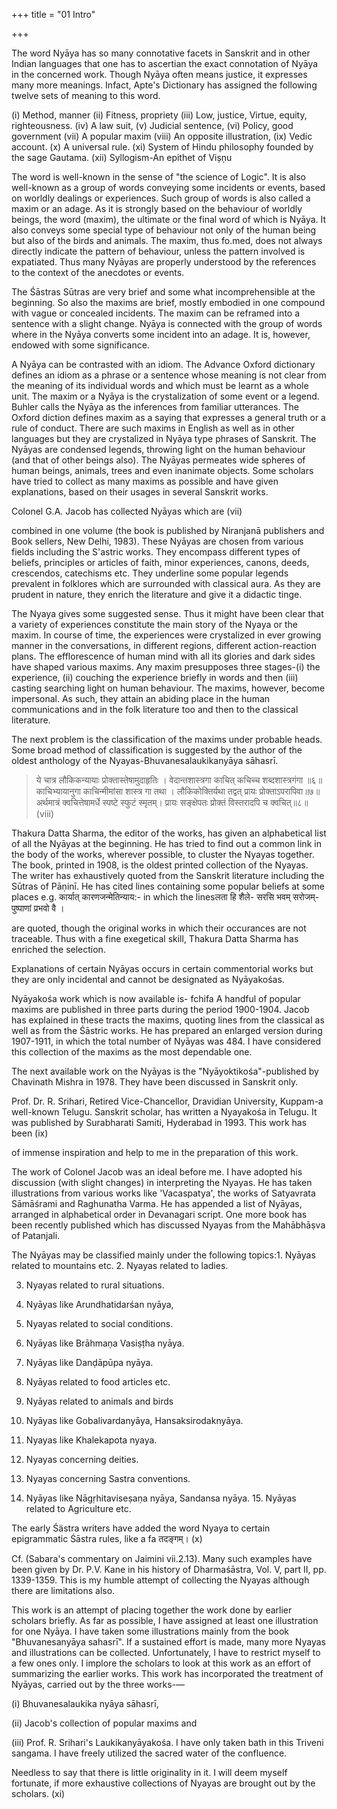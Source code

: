 +++
title = "01 Intro"

+++

The word Nyāya has so many connotative facets in Sanskrit and in other Indian languages that one has to ascertian the exact connotation of Nyāya in the concerned work. Though Nyāya often means justice, it expresses many more meanings. Infact, Apte's Dictionary has assigned the following twelve sets of meaning to this word.

(i) Method, manner (ii) Fitness, propriety (iii) Low, justice, Virtue, equity, righteousness. (iv) A law suit, (v) Judicial sentence, (vi) Policy, good government (vii) A popular maxim (viii) An opposite illustration, (ix) Vedic account. (x) A universal rule. (xi) System of Hindu philosophy founded by the sage Gautama. (xii) Syllogism-An epithet of Vișņu

The word is well-known in the sense of "the science of Logic". It is also well-known as a group of words conveying some incidents or events, based on worldly dealings or experiences. Such group of words is also called a maxim or an adage. As it is strongly based on the behaviour of worldly beings, the word (maxim), the ultimate or the final word of which is Nyāya. It also conveys some special type of behaviour not only of the human being but also of the birds and animals. The maxim, thus fo.med, does not always directly indicate the pattern of behaviour, unless the pattern involved is expatiated. Thus many Nyāyas are properly understood by the references to the context of the anecdotes or events.

The Śāstras Sūtras are very brief and some what incomprehensible at the beginning. So also the maxims are brief, mostly embodied in one compound with vague or concealed incidents. The maxim can be reframed into a sentence with a slight change. Nyāya is connected with the group of words where in the Nyāya converts some incident into an adage. It is, however, endowed with some significance.

A Nyāya can be contrasted with an idiom. The Advance Oxford dictionary defines an idiom as a phrase or a sentence whose meaning is not clear from the meaning of its individual words and which must be learnt as a whole unit. The maxim or a Nyāya is the crystalization of some event or a legend. Buhler calls the Nyāya as the inferences from familiar utterances. The Oxford diction defines maxim as a saying that expresses a general truth or a rule of conduct. There are such maxims in English as well as in other languages but they are crystalized in Nyāya type phrases of Sanskrit. The Nyāyas are condensed legends, throwing light on the human behaviour (and that of other beings also). The Nyāyas permeates wide spheres of human beings, animals, trees and even inanimate objects. Some scholars have tried to collect as many maxims as possible and have given explanations, based on their usages in several Sanskrit works.

Colonel G.A. Jacob has collected Nyāyas which are (vii)

combined in one volume (the book is published by Niranjanā publishers and Book sellers, New Delhi, 1983). These Nyāyas are chosen from various fields including the S'astric works. They encompass different types of beliefs, principles or articles of faith, minor experiences, canons, deeds, crescendos, catechisms etc. They underline some popular legends prevalent in folklores which are surrounded with classical aura. As they are prudent in nature, they enrich the literature and give it a didactic tinge.

The Nyaya gives some suggested sense. Thus it might have been clear that a variety of experiences constitute the main story of the Nyaya or the maxim. In course of time, the experiences were crystalized in ever growing manner in the conversations, in different regions, different action-reaction plans. The efflorescence of human mind with all its glories and dark sides have shaped various maxims. Any maxim presupposes three stages-(i) the experience, (ii) couching the experience briefly in words and then (iii) casting searching light on human behaviour. The maxims, however, become impersonal. As such, they attain an abiding place in the human communications and in the folk literature too and then to the classical literature.

The next problem is the classification of the maxims under probable heads. Some broad method of classification is suggested by the author of the oldest anthology of the Nyayas-Bhuvanesalaukikanyāya sāhasrī.

> ये चात्र लौकिकन्यायाः प्रोक्तास्तेषामुदाहृतिः । वेदान्तशास्त्रगा काचित् कचिच्च शब्दशास्त्रगंगा ॥६॥ काचिभ्यायानुगा काचिन्मीमांसा शास्त्र गा तथा । लौकिकोक्तिर्यथा तद्वत् प्रायः प्रोक्ताऽपरापिवा॥७॥ अर्थमात्रं क्वचित्तेषामर्धे स्पष्टे स्फुटं स्मृतम्। प्रायः सङ्क्षेपतः प्रोक्तं विस्तरादपि च क्वचित्॥८॥ (viii)

Thakura Datta Sharma, the editor of the works, has given an alphabetical list of all the Nyāyas at the beginning. He has tried to find out a common link in the body of the works, wherever possible, to cluster the Nyayas together. The book, printed in 1908, is the oldest printed collection of the Nyayas. The writer has exhaustively quoted from the Sanskrit literature including the Sūtras of Pāṇinī. He has cited lines containing some popular beliefs at some places e.g. कार्यात् कारणजन्मेतिन्याय:- in which the linesलता हि शैले- सरसि भवम् सरोजम्- पुष्पाणां प्रभवो वै ।

are quoted, though the original works in which their occurances are not traceable. Thus with a fine exegetical skill, Thakura Datta Sharma has enriched the selection.

Explanations of certain Nyāyas occurs in certain commentorial works but they are only incidental and cannot be designated as Nyāyakośas.

Nyāyakośa work which is now available is- fchifa A handful of popular maxims are published in three parts during the period 1900-1904. Jacob has explained in these tracts the maxims, quoting lines from the classical as well as from the Śāstric works. He has prepared an enlarged version during 1907-1911, in which the total number of Nyāyas was 484. I have considered this collection of the maxims as the most dependable one.

The next available work on the Nyāyas is the "Nyāyoktikośa"-published by Chavinath Mishra in 1978. They have been discussed in Sanskrit only.

Prof. Dr. R. Srihari, Retired Vice-Chancellor, Dravidian University, Kuppam-a well-known Telugu. Sanskrit scholar, has written a Nyayakośa in Telugu. It was published by Surabharati Samiti, Hyderabad in 1993. This work has been (ix)

of immense inspiration and help to me in the preparation of this work.

The work of Colonel Jacob was an ideal before me. I have adopted his discussion (with slight changes) in interpreting the Nyayas. He has taken illustrations from various works like 'Vacaspatya', the works of Satyavrata Sāmāśrami and Raghunatha Varma. He has appended a list of Nyāyas, arranged in alphabetical order in Devanagari script. One more book has been recently published which has discussed Nyayas from the Mahābhāṣva of Patanjali.

The Nyāyas may be classified mainly under the following topics:1. Nyāyas related to mountains etc. 2. Nyayas related to ladies.

3. Nyayas related to rural situations.

4. Nyāyas like Arundhatidarśan nyāya,

5. Nyayas related to social conditions.

6. Nyāyas like Brāhmaṇa Vasiṣṭha nyāya.

7. Nyāyas like Danḍāpūpa nyāya.

8. Nyāyas related to food articles etc.

9. Nyāyas related to animals and birds

10. Nyāyas like Gobalivardanyāya, Hansaksirodaknyāya.

11. Nyayas like Khalekapota nyaya.

12. Nyayas concerning deities.

13. Nyayas concerning Sastra conventions.

14. Nyāyas like Nāgṛhitaviseṣaṇa nyāya, Sandansa nyāya. 15. Nyāyas related to Agriculture etc.

The early Śästra writers have added the word Nyaya to certain epigrammatic Śāstra rules, like a fa तदङ्गम्। (x)

Cf. (Sabara's commentary on Jaimini vii.2.13). Many such examples have been given by Dr. P.V. Kane in his history of Dharmaśāstra, Vol. V, part II, pp. 1339-1359. This is my humble attempt of collecting the Nyayas although there are limitations also.

This work is an attempt of placing together the work done by earlier scholars briefly. As far as possible, I have assigned at least one illustration for one Nyāya. I have taken some illustrations mainly from the book "Bhuvanesanyāya sahasrī". If a sustained effort is made, many more Nyayas and illustrations can be collected. Unfortunately, I have to restrict myself to a few ones only. I implore the scholars to look at this work as an effort of summarizing the earlier works. This work has incorporated the treatment of Nyāyas, carried out by the three works-—

(i) Bhuvanesalaukika nyāya sāhasrī,

(ii) Jacob's collection of popular maxims and

(iii) Prof. R. Srihari's Laukikanyāyakośa. I have only taken bath in this Triveni sangama. I have freely utilized the sacred water of the confluence.

Needless to say that there is little originality in it. I will deem myself fortunate, if more exhaustive collections of Nyayas are brought out by the scholars. (xi)
